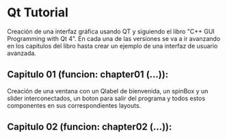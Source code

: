 Qt Tutorial
===========

Creación de una interfaz gráfica usando QT y siguiendo el libro "C++ GUI Programming with Qt 4".
En cada una de las versiones se va a ir avanzando en los capitulos del libro hasta crear un ejemplo
de una interfaz de usuario avanzada.

Capitulo 01 (funcion: chapter01 (...)):
--------------------------------------

Creación de una ventana con un Qlabel de bienvenida, un spinBox y un slider interconectados, un boton
para salir del programa y todos estos componentes en sus correspondientes layouts.

Capitulo 02 (funcion: chapter02 (...)):
---------------------------------------
